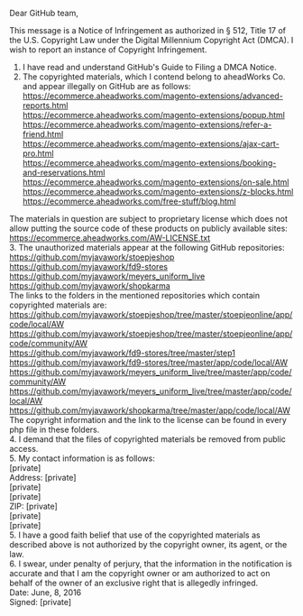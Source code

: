 Dear GitHub team,  

This message is a Notice of Infringement as authorized in § 512, Title 17 of the U.S. Copyright Law under the Digital Millennium Copyright Act (DMCA). I wish to report an instance of Copyright Infringement.  
1. I have read and understand GitHub's Guide to Filing a DMCA Notice.  
2. The copyrighted materials, which I contend belong to aheadWorks Co. and appear illegally on GitHub are as follows:    
https://ecommerce.aheadworks.com/magento-extensions/advanced-reports.html  
https://ecommerce.aheadworks.com/magento-extensions/popup.html  
https://ecommerce.aheadworks.com/magento-extensions/refer-a-friend.html  
https://ecommerce.aheadworks.com/magento-extensions/ajax-cart-pro.html  
https://ecommerce.aheadworks.com/magento-extensions/booking-and-reservations.html  
https://ecommerce.aheadworks.com/magento-extensions/on-sale.html  
https://ecommerce.aheadworks.com/magento-extensions/z-blocks.html  
https://ecommerce.aheadworks.com/free-stuff/blog.html  

The materials in question are subject to proprietary license which does not allow putting the source code of these products on publicly available sites: https://ecommerce.aheadworks.com/AW-LICENSE.txt  
3. The unauthorized materials appear at the following GitHub repositories:
https://github.com/myjavawork/stoepjeshop  
https://github.com/myjavawork/fd9-stores  
https://github.com/myjavawork/meyers_uniform_live  
https://github.com/myjavawork/shopkarma  
The links to the folders in the mentioned repositories which contain copyrighted materials are:  
https://github.com/myjavawork/stoepjeshop/tree/master/stoepjeonline/app/code/local/AW  
https://github.com/myjavawork/stoepjeshop/tree/master/stoepjeonline/app/code/community/AW  
https://github.com/myjavawork/fd9-stores/tree/master/step1  
https://github.com/myjavawork/fd9-stores/tree/master/app/code/local/AW  
https://github.com/myjavawork/meyers_uniform_live/tree/master/app/code/community/AW  
https://github.com/myjavawork/meyers_uniform_live/tree/master/app/code/local/AW  
https://github.com/myjavawork/shopkarma/tree/master/app/code/local/AW  
The copyright information and the link to the license can be found in every php file in these folders.  
4. I demand that the files of copyrighted materials be removed from public access.  
5. My contact information is as follows:  
[private]  
Address:
[private]  
[private]  
[private]  
ZIP: [private]  
[private]  
[private]  
5. I have a good faith belief that use of the copyrighted materials as described above is not authorized by the copyright owner, its agent, or the law.  
6. I swear, under penalty of perjury, that the information in the notification is accurate and that I am the copyright owner or am authorized to act on behalf of the owner of an exclusive right that is allegedly infringed.  
Date: June, 8, 2016  
Signed: [private]  
